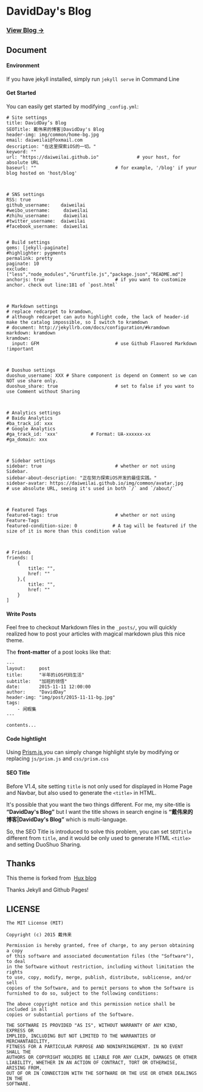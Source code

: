 # DavidDay's Blog

### [View Blog →](https://daiweilai.github.io)

## Document

#### Environment

If you have jekyll installed, simply run `jekyll serve` in Command Line

#### Get Started

You can easily get started by modifying `_config.yml`:

``` 
# Site settings
title: DavidDay’s Blog
SEOTitle: 戴伟来的博客|DavidDay's Blog
header-img: img/common/home-bg.jpg
email: daiweilai@foxmail.com
description: "在这里探索iOS的一切。"
keyword: ""
url: "https://daiweilai.github.io"              # your host, for absolute URL
baseurl: ""                             # for example, '/blog' if your blog hosted on 'host/blog'



# SNS settings
RSS: true
github_username:    daiweilai
#weibo_username:     daiweilai
#zhihu_username:     daiweilai
#twitter_username:  daiweilai
#facebook_username:  daiweilai


# Build settings
gems: [jekyll-paginate]
#highlighter: pygments
permalink: pretty
paginate: 10
exclude: ["less","node_modules","Gruntfile.js","package.json","README.md"]
anchorjs: true                          # if you want to customize anchor. check out line:181 of `post.html`



# Markdown settings
# replace redcarpet to kramdown,
# although redcarpet can auto highlight code, the lack of header-id make the catalog impossible, so I switch to kramdown
# document: http://jekyllrb.com/docs/configuration/#kramdown
markdown: kramdown
kramdown:
  input: GFM                            # use Github Flavored Markdown !important



# Duoshuo settings
duoshuo_username: XXX # Share component is depend on Comment so we can NOT use share only.
duoshuo_share: true                     # set to false if you want to use Comment without Sharing



# Analytics settings
# Baidu Analytics
#ba_track_id: xxx
# Google Analytics
#ga_track_id: 'xxx'            # Format: UA-xxxxxx-xx
#ga_domain: xxx



# Sidebar settings
sidebar: true                           # whether or not using Sidebar.
sidebar-about-description: "正在努力探索iOS开发的最佳实践。"
sidebar-avatar: https://daiweilai.github.io/img/common/avatar.jpg      # use absolute URL, seeing it's used in both `/` and `/about/`



# Featured Tags
featured-tags: true                     # whether or not using Feature-Tags
featured-condition-size: 0             # A tag will be featured if the size of it is more than this condition value



# Friends
friends: [
    {
        title: "",
        href: ""
    },{
        title: "",
        href: ""
    }
]
```





#### Write Posts

Feel free to checkout Markdown files in the `_posts/`, you will quickly realized how to post your articles with magical markdown plus this nice theme.

The **front-matter** of a post looks like that:

``` 
---
layout:     post
title:      "半年的iOS代码生活"
subtitle:   "加班的领悟"
date:       2015-11-11 12:00:00
author:     "DavidDay"
header-img: "img/post/2015-11-11-bg.jpg"
tags:
    - 闲暇集
---

contents...
```

#### Code hightlight

Using [Prism.js](http://prismjs.com/),you can simply change highlight style by modifying or replacing `js/prism.js` and `css/prism.css`



#### SEO Title

Before V1.4, site setting `title` is not only used for displayed in Home Page and Navbar, but also used to generate the `<title>` in HTML.

It's possible that you want the two things different. For me, my site-title is **“DavidDay's Blog”** but I want the title shows in search engine is **“戴伟来的博客|DavidDay's Blog”** which is multi-language.

So, the SEO Title is introduced to solve this problem, you can set `SEOTitle` different from `title`, and it would be only used to generate HTML `<title>` and setting DuoShuo Sharing.

## Thanks

This theme is forked from  [Hux blog](https://github.com/Huxpro/huxpro.github.io)

Thanks Jekyll and Github Pages!



## LICENSE

``` 
The MIT License (MIT)

Copyright (c) 2015 戴伟来

Permission is hereby granted, free of charge, to any person obtaining a copy
of this software and associated documentation files (the "Software"), to deal
in the Software without restriction, including without limitation the rights
to use, copy, modify, merge, publish, distribute, sublicense, and/or sell
copies of the Software, and to permit persons to whom the Software is
furnished to do so, subject to the following conditions:

The above copyright notice and this permission notice shall be included in all
copies or substantial portions of the Software.

THE SOFTWARE IS PROVIDED "AS IS", WITHOUT WARRANTY OF ANY KIND, EXPRESS OR
IMPLIED, INCLUDING BUT NOT LIMITED TO THE WARRANTIES OF MERCHANTABILITY,
FITNESS FOR A PARTICULAR PURPOSE AND NONINFRINGEMENT. IN NO EVENT SHALL THE
AUTHORS OR COPYRIGHT HOLDERS BE LIABLE FOR ANY CLAIM, DAMAGES OR OTHER
LIABILITY, WHETHER IN AN ACTION OF CONTRACT, TORT OR OTHERWISE, ARISING FROM,
OUT OF OR IN CONNECTION WITH THE SOFTWARE OR THE USE OR OTHER DEALINGS IN THE
SOFTWARE.
```

